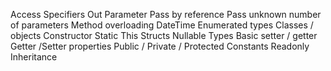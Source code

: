 Access Specifiers
Out Parameter
Pass by reference
Pass unknown number of parameters
Method overloading
DateTime
Enumerated types
Classes / objects
Constructor
Static
This
Structs
Nullable Types
Basic setter / getter
Getter /Setter properties
Public / Private / Protected
Constants
Readonly
Inheritance
